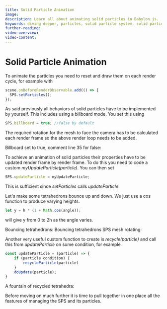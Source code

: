 ```yaml
---
title: Solid Particle Animation
image:
description: Learn all about animating solid particles in Babylon.js.
keywords: diving deeper, particles, solid particle system, solid particles, animation
further-reading:
video-overview:
video-content:
---
```


# Solid Particle Animation

To animate the particles you need to reset and draw them on each render cycle, for example with

```javascript
scene.onBeforeRenderObservable.add(() => {
  SPS.setParticles();
});
```

As said previously all behaviors of solid particles have to be implemented by yourself. This includes using a billboard mode. You set this using

```javascript
SPS.billboard = true; //false by default
```

The required rotation for the mesh to face the camera has to be calculated each render frame so the above render loop needs to be added.

Billboard set to true, comment line 35 for false: <Playground id="#GLZ1PX#6" title="Solid Particle Billboards" description="Simple example of solid particle billboards"/>

To achieve an animation of solid particles their properties have to be updated render frame by render frame. To do this you need to code a custom _myUpdateParticle(particle)_. You can then set

```javascript
SPS.updateParticle = myUpdateParticle;
```

This is sufficient since _setParticles_ calls _updateParticle_.

Let's make some tetrahedrons bounce up and down. We just use a cos function to produce varying heights.

```javascript
let y = h * (1 + Math.cos(angle));
```

will give y from 0 to 2h as the angle varies.

Bouncing tetrahedrons: <Playground id="#GLZ1PX#7" title="Bouncing Tetrahedrons" description="Simple example of bouncing tetrahedrons."/>
Bouncing tetrahedrons SPS mesh rotating: <Playground id="#GLZ1PX#8" title="Bouncing Tetrahedrons With Meshes Rotating" description="Simple example of bouncing tetrahedrons with meshes rotating."/>

Another very useful custom function to create is _recycle(particle)_ and call this from _updateParticle_ on some condition, for example

```javascript
const updateParticle = (particle) => {
    if (particle condition) {
        recycleParticle(particle)
    }
    doUpdate(particle);
}
```

A fountain of recycled tetrahedra: <Playground id="#GLZ1PX#9" title="A Fountain Of Recycled Tetrahedra" description="Simple example of a fountain of recycled tetrahedra."/>

Before moving on much further it is time to pull together in one place all the features of managing the SPS and its particles.
